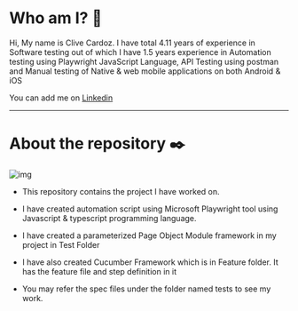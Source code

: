 # Who am I? 📖
Hi, My name is Clive Cardoz. I have total 4.11 years of experience in Software testing out of which I have 1.5 years experience in Automation testing using Playwright JavaScript Language, API Testing using postman and Manual testing of Native & web mobile applications on both Android & iOS

You can add me on [Linkedin](https://www.linkedin.com/in/clivecardoz/)

---
# About the repository ✒️
![img](https://media.dev.to/dynamic/image/width=1000,height=420,fit=cover,gravity=auto,format=auto/https%3A%2F%2Fdev-to-uploads.s3.amazonaws.com%2Fuploads%2Farticles%2Fjrmv9468j8uiqttwmmup.png)

- This repository contains the project I have worked on.

 - I have created automation script using Microsoft Playwright tool using Javascript & typescript programming language.

 - I have created a parameterized Page Object Module framework in my project in Test Folder

 - I have also created Cucumber Framework which is in Feature folder. It has the feature file and step definition in it

 - You may refer the spec files under the folder named tests to see my work.
